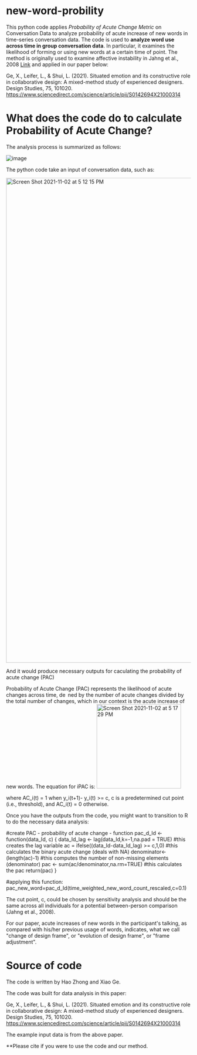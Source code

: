 # new-word-probility
This python code applies _Probability of Acute Change Metric_ on Conversation Data to analyze probability of acute increase of new words in time-series conversation data.
The code is used to **analyze word use across time in group conversation data**. In particular, it examines the likelihood of forming or using new words at a certain time of point. The method is originally used to examine affective instability in Jahng et al., 2008 [Link](https://psycnet.apa.org/record/2008-17368-004) and applied in our paper below:

Ge, X., Leifer, L., & Shui, L. (2021). Situated emotion and its constructive role in collaborative design: A mixed-method study of experienced designers. Design Studies, 75, 101020. https://www.sciencedirect.com/science/article/pii/S0142694X21000314 


# What does the code do to calculate Probability of Acute Change?
The analysis process is summarized as follows:

![image](https://user-images.githubusercontent.com/733839/139968744-a5d81c6d-1c01-49a2-ab36-b2d21e1b7216.png)

The python code take an input of conversation data, such as:

<img width="1323" alt="Screen Shot 2021-11-02 at 5 12 15 PM" src="https://user-images.githubusercontent.com/733839/139968594-3fab92f4-7aef-41ca-be2c-0bfc455fab30.png">

And it would produce necessary outputs for caculating the probability of acute change (PAC)


Probability of Acute Change (PAC) represents the likelihood of acute changes across time, de ned by the number of acute changes divided by the total number of changes, which in our context is the acute increase of new words. The equation for iPAC
is:
<img width="230" alt="Screen Shot 2021-11-02 at 5 17 29 PM" src="https://user-images.githubusercontent.com/733839/139968854-40cd5353-f6f5-4299-a59a-84962f56c87a.png">

where AC_i(t) = 1 when y_i(t+1)- y_i(t) >= c, c is a predetermined cut point (i.e., threshold), and AC_i(t) = 0 otherwise.

Once you have the outputs from the code, you might want to transition to R to do the necessary data analysis:

#create PAC - probability of acute change  - function
pac_d_Id <- function(data_Id, c)
{
  data_Id_lag <- lag(data_Id,k=-1,na.pad = TRUE) #this creates the lag variable
  ac = ifelse((data_Id-data_Id_lag) >= c,1,0)  #this calculates the binary acute change (deals with NA)
  denominator<-(length(ac)-1)         #this computes the number of non-missing elements (denominator)
  pac <- sum(ac/denominator,na.rm=TRUE)     #this calculates the pac
  return(pac)
}

#applying this function:
pac_new_word=pac_d_Id(time_weighted_new_word_count_rescaled,c=0.1)

The cut point, c, could be chosen by sensitivity analysis and should be the same across all individuals for a potential between-person comparison (Jahng et al., 2008). 

For our paper, acute increases of new words in the participant's talking, as compared with his/her previous usage of words, indicates, what we call "change of design frame", or "evolution of design frame", or "frame adjustment". 


# Source of code
The code is written by Hao Zhong and Xiao Ge.

The code was built for data analysis in this paper: 

Ge, X., Leifer, L., & Shui, L. (2021). Situated emotion and its constructive role in collaborative design: A mixed-method study of experienced designers. Design Studies, 75, 101020. https://www.sciencedirect.com/science/article/pii/S0142694X21000314 

The example input data is from the above paper.

**Please cite if you were to use the code and our method.

